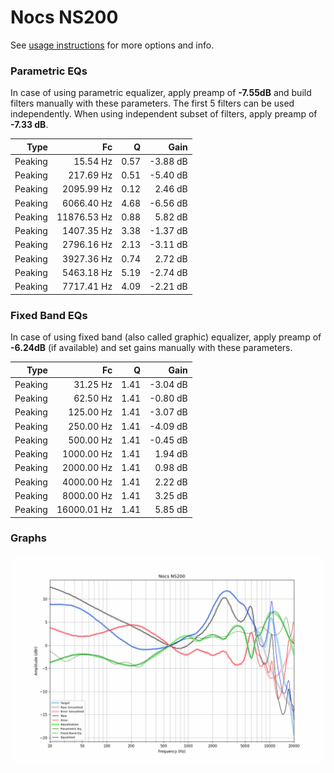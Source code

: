 # Nocs NS200
See [usage instructions](https://github.com/jaakkopasanen/AutoEq#usage) for more options and info.

### Parametric EQs
In case of using parametric equalizer, apply preamp of **-7.55dB** and build filters manually
with these parameters. The first 5 filters can be used independently.
When using independent subset of filters, apply preamp of **-7.33 dB**.

| Type    | Fc          |    Q | Gain     |
|--------:|------------:|-----:|---------:|
| Peaking | 15.54 Hz    | 0.57 | -3.88 dB |
| Peaking | 217.69 Hz   | 0.51 | -5.40 dB |
| Peaking | 2095.99 Hz  | 0.12 | 2.46 dB  |
| Peaking | 6066.40 Hz  | 4.68 | -6.56 dB |
| Peaking | 11876.53 Hz | 0.88 | 5.82 dB  |
| Peaking | 1407.35 Hz  | 3.38 | -1.37 dB |
| Peaking | 2796.16 Hz  | 2.13 | -3.11 dB |
| Peaking | 3927.36 Hz  | 0.74 | 2.72 dB  |
| Peaking | 5463.18 Hz  | 5.19 | -2.74 dB |
| Peaking | 7717.41 Hz  | 4.09 | -2.21 dB |

### Fixed Band EQs
In case of using fixed band (also called graphic) equalizer, apply preamp of **-6.24dB**
(if available) and set gains manually with these parameters.

| Type    | Fc          |    Q | Gain     |
|--------:|------------:|-----:|---------:|
| Peaking | 31.25 Hz    | 1.41 | -3.04 dB |
| Peaking | 62.50 Hz    | 1.41 | -0.80 dB |
| Peaking | 125.00 Hz   | 1.41 | -3.07 dB |
| Peaking | 250.00 Hz   | 1.41 | -4.09 dB |
| Peaking | 500.00 Hz   | 1.41 | -0.45 dB |
| Peaking | 1000.00 Hz  | 1.41 | 1.94 dB  |
| Peaking | 2000.00 Hz  | 1.41 | 0.98 dB  |
| Peaking | 4000.00 Hz  | 1.41 | 2.22 dB  |
| Peaking | 8000.00 Hz  | 1.41 | 3.25 dB  |
| Peaking | 16000.01 Hz | 1.41 | 5.85 dB  |

### Graphs
![](./Nocs%20NS200.png)